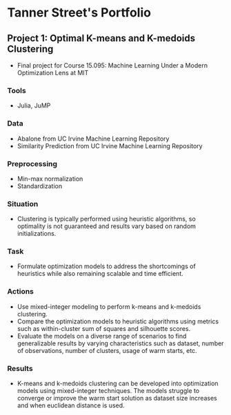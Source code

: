 # Tanner Street's Portfolio

## Project 1: Optimal K-means and K-medoids Clustering
* Final project for Course 15.095: Machine Learning Under a Modern Optimization Lens at MIT
### Tools
* Julia, JuMP
### Data
* Abalone from UC Irvine Machine Learning Repository
* Similarity Prediction from UC Irvine Machine Learning Repository
### Preprocessing
* Min-max normalization
* Standardization
### Situation
* Clustering is typically performed using heuristic algorithms, so optimality is not guaranteed and results vary based on random initializations.
### Task
* Formulate optimization models to address the shortcomings of heuristics while also remaining scalable and time efficient.
### Actions
* Use mixed-integer modeling to perform k-means and k-medoids clustering.
* Compare the optimization models to heuristic algorithms using metrics such as within-cluster sum of squares and silhouette scores.
* Evaluate the models on a diverse range of scenarios to find generalizable results by varying characteristics such as dataset, number of observations, number of clusters, usage of warm starts, etc.
### Results
* K-means and k-medoids clustering can be developed into optimization models using mixed-integer techniques. The models struggle to converge or improve the warm start solution as dataset size increases and when euclidean distance is used. 
